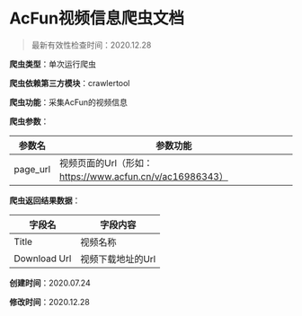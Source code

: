 # AcFun视频信息爬虫文档

> 最新有效性检查时间：2020.12.28

**爬虫类型**：单次运行爬虫

**爬虫依赖第三方模块**：crawlertool

**爬虫功能**：采集AcFun的视频信息

**爬虫参数**：

| 参数名   | 参数功能                                                 |
| -------- | -------------------------------------------------------- |
| page_url | 视频页面的Url（形如：https://www.acfun.cn/v/ac16986343） |

**爬虫返回结果数据**：

| 字段名       | 字段内容          |
| ------------ | ----------------- |
| Title        | 视频名称          |
| Download Url | 视频下载地址的Url |

**创建时间**：2020.07.24

**修改时间**：2020.12.28

